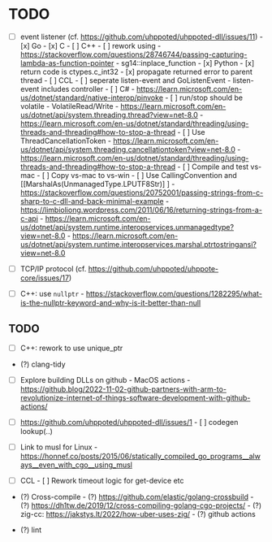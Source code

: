 # TODO

- [ ] event listener (cf. https://github.com/uhppoted/uhppoted-dll/issues/11)
      - [x] Go
      - [x] C
      - [ ] C++
            - [ ] rework using <functional>
                  - https://stackoverflow.com/questions/28746744/passing-capturing-lambda-as-function-pointer
                  - sg14::inplace_function
      - [x] Python
            - [x] return code is ctypes.c_int32
            - [x] propagate returned error to parent thread
      - [ ] CCL
            - [ ] seperate listen-event and GoListenEvent
                  - listen-event includes controller
      - [ ] C#
            - https://learn.microsoft.com/en-us/dotnet/standard/native-interop/pinvoke
            - [ ] run/stop should be volatile
                  - VolatileRead/Write
                  - https://learn.microsoft.com/en-us/dotnet/api/system.threading.thread?view=net-8.0
                  - https://learn.microsoft.com/en-us/dotnet/standard/threading/using-threads-and-threading#how-to-stop-a-thread
            - [ ] Use ThreadCancellationToken
                  - https://learn.microsoft.com/en-us/dotnet/api/system.threading.cancellationtoken?view=net-8.0
                  - https://learn.microsoft.com/en-us/dotnet/standard/threading/using-threads-and-threading#how-to-stop-a-thread
            - [ ] Compile and test vs-mac
            - [ ] Copy vs-mac to vs-win
            - [ ] Use CallingConvention and [[MarshalAs(UnmanagedType.LPUTF8Str)] ]
                  - https://stackoverflow.com/questions/20752001/passing-strings-from-c-sharp-to-c-dll-and-back-minimal-example
                  - https://limbioliong.wordpress.com/2011/06/16/returning-strings-from-a-c-api
                  - https://learn.microsoft.com/en-us/dotnet/api/system.runtime.interopservices.unmanagedtype?view=net-8.0
                  - https://learn.microsoft.com/en-us/dotnet/api/system.runtime.interopservices.marshal.ptrtostringansi?view=net-8.0

- [ ] TCP/IP protocol (cf. https://github.com/uhppoted/uhppote-core/issues/17)

- [ ] C++: use `nullptr`
      - https://stackoverflow.com/questions/1282295/what-is-the-nullptr-keyword-and-why-is-it-better-than-null

## TODO

- [ ] C++: rework to use unique_ptr
- (?) clang-tidy

- [ ] Explore building DLLs on github
      - MacOS actions
      - https://github.blog/2022-11-02-github-partners-with-arm-to-revolutionize-internet-of-things-software-development-with-github-actions/

- [ ] https://github.com/uhppoted/uhppoted-dll/issues/1
      - [ ] codegen lookup(..)

- [ ] Link to musl for Linux
      - https://honnef.co/posts/2015/06/statically_compiled_go_programs__always__even_with_cgo__using_musl

- [ ] CCL
      - [ ] Rework timeout logic for get-device etc

- (?) Cross-compile
      - (?) https://github.com/elastic/golang-crossbuild
      - (?) https://dh1tw.de/2019/12/cross-compiling-golang-cgo-projects/
      - (?) zig-cc: https://jakstys.lt/2022/how-uber-uses-zig/
      - (?) github actions

- (?) lint

